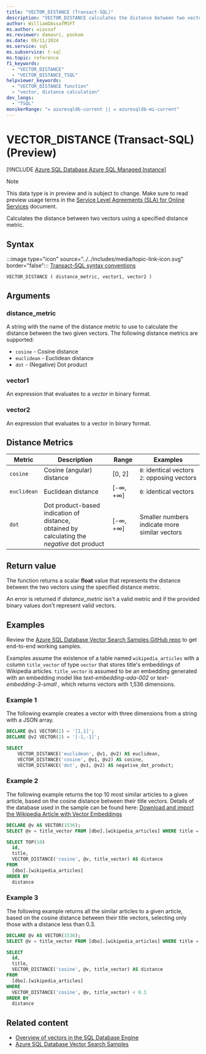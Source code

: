 ```yaml
---
title: "VECTOR_DISTANCE (Transact-SQL)"
description: "VECTOR_DISTANCE calculates the distance between two vectors using a specified distance metric."
author: WilliamDAssafMSFT
ms.author: wiassaf
ms.reviewer: damauri, pookam
ms.date: 09/11/2024
ms.service: sql
ms.subservice: t-sql
ms.topic: reference
f1_keywords:
  - "VECTOR_DISTANCE"
  - "VECTOR_DISTANCE_TSQL"
helpviewer_keywords:
  - "VECTOR_DISTANCE function"
  - "vector, distance calculation"
dev_langs:
  - "TSQL"
monikerRange: "= azuresqldb-current || = azuresqldb-mi-current"
---
```

# VECTOR_DISTANCE (Transact-SQL) (Preview)

[!INCLUDE [Azure SQL Database Azure SQL Managed Instance](../../includes/applies-to-version/asdb-asdbmi.md)]

> [!NOTE]
> This data type is in preview and is subject to change. Make sure to read preview usage terms in the [Service Level Agreements (SLA) for Online Services](https://www.microsoft.com/licensing/docs/view/Service-Level-Agreements-SLA-for-Online-Services) document.

Calculates the distance between two vectors using a specified distance metric.
  
## Syntax
  
:::image type="icon" source="../../includes/media/topic-link-icon.svg" border="false"::: [Transact-SQL syntax conventions](../../t-sql/language-elements/transact-sql-syntax-conventions-transact-sql.md)  
  
```syntaxsql  
VECTOR_DISTANCE ( distance_metric, vector1, vector2 )
```  
  
## Arguments

### distance_metric

A string with the name of the distance metric to use to calculate the distance between the two given vectors. The following distance metrics are supported:

- `cosine` - Cosine distance
- `euclidean` - Euclidean distance
- `dot` - (Negative) Dot product

### vector1

An expression that evaluates to a *vector* in binary format.

### vector2

An expression that evaluates to a vector in binary format.

## Distance Metrics

|Metric|Description|Range|Examples|
|-----|-----|-----|-----|
|`cosine`|Cosine (angular) distance|[0, 2]| `0`: identical vectors <br/>`2`: opposing vectors|
|`euclidean`|Euclidean distance|[-∞, +∞]| `0`: identical vectors|
|`dot`|Dot product-based indication of distance,<br/>obtained by calculating the *negative* dot product |[-∞, +∞]| Smaller numbers indicate more similar vectors|

## Return value

The function returns a scalar **float** value that represents the distance between the two vectors using the specified distance metric.

An error is returned if *distance_metric* isn't a valid metric and if the provided binary values don't represent valid vectors.

## Examples  

Review the [Azure SQL Database Vector Search Samples GitHub repo](https://github.com/Azure-Samples/azure-sql-db-vector-search) to get end-to-end working samples.

Examples assume the existence of a table named `wikipedia_articles` with a column `title_vector` of type `vector` that stores title's embeddings of Wikipedia articles. `title_vector` is assumed to be an embedding generated with an embedding model like *text-embedding-ada-002* or *text-embedding-3-small* , which returns vectors with 1,536 dimensions.
  
### Example 1

The following example creates a vector with three dimensions from a string with a JSON array.
  
```sql  
DECLARE @v1 VECTOR(2) = '[1,1]';
DECLARE @v2 VECTOR(2) = '[-1,-1]';

SELECT 
    VECTOR_DISTANCE('euclidean', @v1, @v2) AS euclidean,
    VECTOR_DISTANCE('cosine', @v1, @v2) AS cosine,
    VECTOR_DISTANCE('dot', @v1, @v2) AS negative_dot_product;
```  

### Example 2

The following example returns the top 10 most similar articles to a given article, based on the cosine distance between their title vectors. Details of the database used in the sample can be found here: [Download and import the Wikipedia Article with Vector Embeddings](https://github.com/Azure-Samples/azure-sql-db-openai?tab=readme-ov-file#download-and-import-the-wikipedia-article-with-vector-embeddings)
  
```sql
DECLARE @v AS VECTOR(1536);
SELECT @v = title_vector FROM [dbo].[wikipedia_articles] WHERE title = 'Alan Turing';

SELECT TOP(10) 
  id, 
  title, 
  VECTOR_DISTANCE('cosine', @v, title_vector) AS distance 
FROM 
  [dbo].[wikipedia_articles] 
ORDER BY
  distance
```  

### Example 3

The following example returns all the similar articles to a given article, based on the cosine distance between their title vectors, selecting only those with a distance less than 0.3.
  
```sql
DECLARE @v AS VECTOR(1536);
SELECT @v = title_vector FROM [dbo].[wikipedia_articles] WHERE title = 'Alan Turing';

SELECT  
  id, 
  title,
  VECTOR_DISTANCE('cosine', @v, title_vector) AS distance
FROM 
  [dbo].[wikipedia_articles] 
WHERE
  VECTOR_DISTANCE('cosine', @v, title_vector) < 0.3
ORDER BY
  distance
```  

## Related content

- [Overview of vectors in the SQL Database Engine](../../relational-databases/vectors/vectors-sql-server.md)  
- [Azure SQL Database Vector Search Samples](https://github.com/Azure-Samples/azure-sql-db-vector-search)

